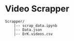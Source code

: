 # Video Scrapper
```
Scrapper/
    |-- scrap_data.ipynb
    |-- Data.json
    |-- DrK.videos.csv
```





